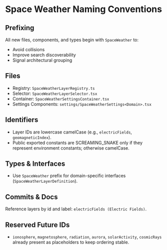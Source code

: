 # Space Weather Naming Conventions

## Prefixing
All new files, components, and types begin with `SpaceWeather` to:
- Avoid collisions
- Improve search discoverability
- Signal architectural grouping

## Files
- Registry: `SpaceWeatherLayerRegistry.ts`
- Selector: `SpaceWeatherLayerSelector.tsx`
- Container: `SpaceWeatherSettingsContainer.tsx`
- Settings Components: `settings/SpaceWeatherSettings<Domain>.tsx`

## Identifiers
- Layer IDs are lowercase camelCase (e.g., `electricFields`, `geomagneticIndex`).
- Public exported constants are SCREAMING_SNAKE only if they represent environment constants; otherwise camelCase.

## Types & Interfaces
- Use `SpaceWeather` prefix for domain-specific interfaces (`SpaceWeatherLayerDefinition`).

## Commits & Docs
Reference layers by id and label: `electricFields (Electric Fields)`.

## Reserved Future IDs
- `ionosphere`, `magnetosphere`, `radiation`, `aurora`, `solarActivity`, `cosmicRays` already present as placeholders to keep ordering stable.
